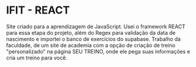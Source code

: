 # IFIT - REACT
Site criado para a aprendizagem de JavaScript. Usei o framework REACT para essa etapa do projeto, além do Regex para validação da data de nascimento e importei o banco de exercícios do supabase. Trabalho da faculdade, de um site de academia com a opção de criação de treino "personalizado" na página SEU TREINO, onde ele pega suas informações e cria um treino para você.
